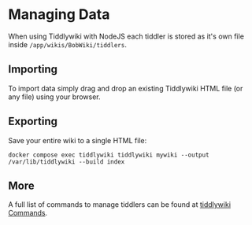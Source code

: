 # Managing Data

When using Tiddlywiki with NodeJS each tiddler is stored as it's own file inside `/app/wikis/BobWiki/tiddlers`.

## Importing

To import data simply drag and drop an existing Tiddlywiki HTML file (or any file) using your browser.

## Exporting

Save your entire wiki to a single HTML file:

```shell
docker compose exec tiddlywiki tiddlywiki mywiki --output /var/lib/tiddlywiki --build index
```

## More

A full list of commands to manage tiddlers can be found at [tiddlywiki Commands](https://tiddlywiki.com/static/Commands.html).